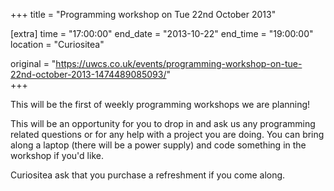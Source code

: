 +++
title = "Programming workshop on Tue 22nd October 2013"

[extra]
time = "17:00:00"
end_date = "2013-10-22"
end_time = "19:00:00"
location = "Curiositea"

original = "https://uwcs.co.uk/events/programming-workshop-on-tue-22nd-october-2013-1474489085093/"    
+++

This will be the first of weekly programming workshops we are planning\!

This will be an opportunity for you to drop in and ask us any programming related questions or for any help with a project you are doing. You can bring along a laptop (there will be a power supply) and code something in the workshop if you'd like.

Curiositea ask that you purchase a refreshment if you come along.

